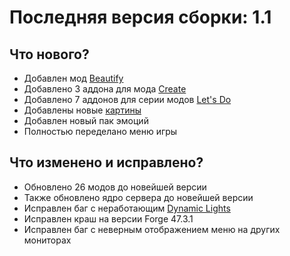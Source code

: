 # Последняя версия сборки: 1.1

## Что нового?
- Добавлен мод [Beautify](https://www.curseforge.com/minecraft/mc-mods/beautify-refabricated)
- Добавлено 3 аддона для мода [Create](https://createmod.net/)
- Добавлено 7 аддонов для серии модов [Let's Do](https://www.curseforge.com/minecraft/mc-mods/do-api)
- Добавлены новые [картины](https://modrinth.com/mod/dark-paintings)
- Добавлен новый пак эмоций
- Полностью переделано меню игры

## Что изменено и исправлено?
- Обновлено 26 модов до новейшей версии
- Также обновлено ядро сервера до новейшей версии
- Исправлен баг с неработающим [Dynamic Lights](https://modrinth.com/mod/ryoamiclights)
- Исправлен краш на версии Forge 47.3.1
- Исправлен баг с неверным отображением меню на других мониторах
